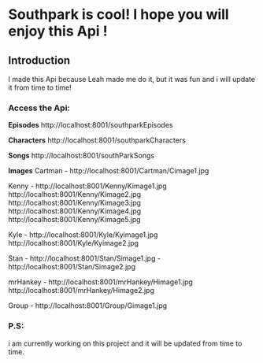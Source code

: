 # Southpark is cool! I hope you will enjoy this Api !





## Introduction
I made this Api because Leah made me do it, but it was fun and i will update it from time to time!







### Access the Api:


**Episodes**
http://localhost:8001/southparkEpisodes

**Characters**
http://localhost:8001/southparkCharacters

**Songs**
http://localhost:8001/southParkSongs

**Images**
Cartman - http://localhost:8001/Cartman/Cimage1.jpg

Kenny   - http://localhost:8001/Kenny/Kimage1.jpg
          http://localhost:8001/Kenny/Kimage2.jpg
          http://localhost:8001/Kenny/Kimage3.jpg
          http://localhost:8001/Kenny/Kimage4.jpg
          http://localhost:8001/Kenny/Kimage5.jpg

Kyle    - http://localhost:8001/Kyle/Kyimage1.jpg
          http://localhost:8001/Kyle/Kyimage2.jpg

Stan    - http://localhost:8001/Stan/Simage1.jpg
        - http://localhost:8001/Stan/Simage2.jpg

mrHankey - http://localhost:8001/mrHankey/Himage1.jpg
           http://localhost:8001/mrHankey/Himage2.jpg

Group    - http://localhost:8001/Group/Gimage1.jpg



### P.S:
i am currently working on this project and it will be updated from time to time.